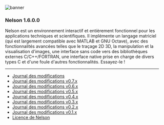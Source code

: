 ![banner](banner_homepage.png)

### Nelson 1.6.0.0

Nelson est un environnement interactif et entièrement fonctionnel pour les applications techniques et scientifiques. Il implémente un langage matriciel (qui est largement compatible avec MATLAB et GNU Octave), avec des fonctionnalités avancées telles que le traçage 2D 3D, la manipulation et la visualisation d'images, une interface sans code vers des bibliothèques externes C/C++/FORTRAN, une interface native prise en charge de divers types C et d'une foule d'autres fonctionnalités.
Essayez-le !

---

- [Journal des modifications](CHANGELOG.md)
- [Journal des modifications v0.7.x](CHANGELOG-0.7.x.md)
- [Journal des modifications v0.6.x](CHANGELOG-0.6.x.md)
- [Journal des modifications v0.5.x](CHANGELOG-0.5.x.md)
- [Journal des modifications v0.4.x](CHANGELOG-0.4.x.md)
- [Journal des modifications v0.3.x](CHANGELOG-0.3.x.md)
- [Journal des modifications v0.2.x](CHANGELOG-0.2.x.md)
- [Journal des modifications v0.1.x](CHANGELOG-0.1.x.md)
- [Licence de Nelson](license.md)
